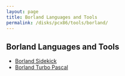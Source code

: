 ```yaml
---
layout: page
title: Borland Languages and Tools
permalink: /disks/pcx86/tools/borland/
---
```


Borland Languages and Tools
---------------------------

* [Borland Sidekick](sidekick/)
* [Borland Turbo Pascal](tpascal/)
